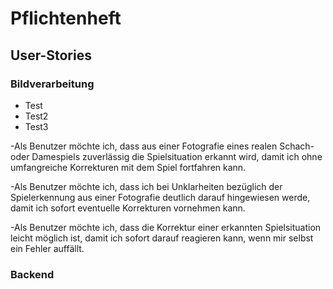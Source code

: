 # Pflichtenheft


## User-Stories

### Bildverarbeitung
- Test
- Test2
- Test3

-Als Benutzer möchte ich, dass aus einer Fotografie eines realen Schach- oder Damespiels zuverlässig die Spielsituation erkannt wird, damit ich ohne umfangreiche Korrekturen mit dem Spiel fortfahren kann.

-Als Benutzer möchte ich, dass ich bei Unklarheiten bezüglich der Spielerkennung aus einer Fotografie deutlich darauf hingewiesen werde, damit ich sofort eventuelle Korrekturen vornehmen kann.

-Als Benutzer möchte ich, dass die Korrektur einer erkannten Spielsituation leicht möglich ist, damit ich sofort darauf reagieren kann, wenn mir selbst ein Fehler auffällt.

### Backend
